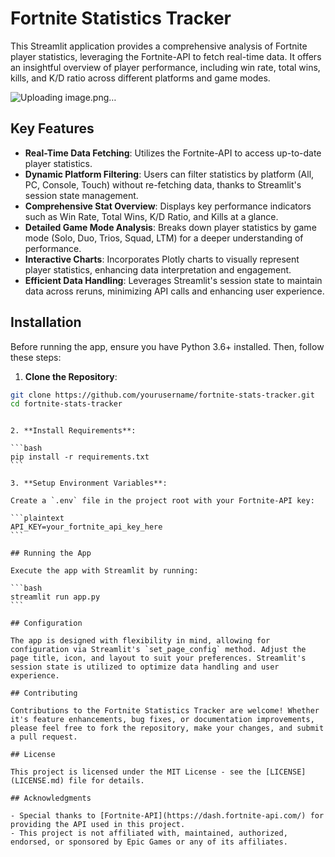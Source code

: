# Fortnite Statistics Tracker

This Streamlit application provides a comprehensive analysis of Fortnite player statistics, leveraging the Fortnite-API to fetch real-time data. It offers an insightful overview of player performance, including win rate, total wins, kills, and K/D ratio across different platforms and game modes.

![Uploading image.png…]()


## Key Features

- **Real-Time Data Fetching**: Utilizes the Fortnite-API to access up-to-date player statistics.
- **Dynamic Platform Filtering**: Users can filter statistics by platform (All, PC, Console, Touch) without re-fetching data, thanks to Streamlit's session state management.
- **Comprehensive Stat Overview**: Displays key performance indicators such as Win Rate, Total Wins, K/D Ratio, and Kills at a glance.
- **Detailed Game Mode Analysis**: Breaks down player statistics by game mode (Solo, Duo, Trios, Squad, LTM) for a deeper understanding of performance.
- **Interactive Charts**: Incorporates Plotly charts to visually represent player statistics, enhancing data interpretation and engagement.
- **Efficient Data Handling**: Leverages Streamlit's session state to maintain data across reruns, minimizing API calls and enhancing user experience.

## Installation

Before running the app, ensure you have Python 3.6+ installed. Then, follow these steps:

1. **Clone the Repository**:

```bash
git clone https://github.com/yourusername/fortnite-stats-tracker.git
cd fortnite-stats-tracker
```

````

2. **Install Requirements**:

```bash
pip install -r requirements.txt
```

3. **Setup Environment Variables**:

Create a `.env` file in the project root with your Fortnite-API key:

```plaintext
API_KEY=your_fortnite_api_key_here
```

## Running the App

Execute the app with Streamlit by running:

```bash
streamlit run app.py
```

## Configuration

The app is designed with flexibility in mind, allowing for configuration via Streamlit's `set_page_config` method. Adjust the page title, icon, and layout to suit your preferences. Streamlit's session state is utilized to optimize data handling and user experience.

## Contributing

Contributions to the Fortnite Statistics Tracker are welcome! Whether it's feature enhancements, bug fixes, or documentation improvements, please feel free to fork the repository, make your changes, and submit a pull request.

## License

This project is licensed under the MIT License - see the [LICENSE](LICENSE.md) file for details.

## Acknowledgments

- Special thanks to [Fortnite-API](https://dash.fortnite-api.com/) for providing the API used in this project.
- This project is not affiliated with, maintained, authorized, endorsed, or sponsored by Epic Games or any of its affiliates.
````
